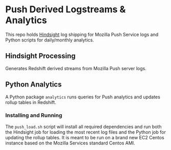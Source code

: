 # Push Derived Logstreams & Analytics

This repo holds [Hindsight](https://github.com/trink/hindsight) log shipping
for Mozilla Push Service logs and Python scripts for daily/monthly analytics.

## Hindsight Processing

Generates Redshift derived streams from Mozilla Push server logs.

## Python Analytics

A Python package `analytics` runs queries for Push analytics and updates rollup
tables in Redshift.

### Installing and Running

The `push_load.sh` script will install all required dependencies and run both
the Hindsight job for loading the most recent log files and the Python job for
updating the rollup tables. It is meant to be run on a brand new EC2 Centos
instance based on the Mozilla Services standard Centos AMI.
